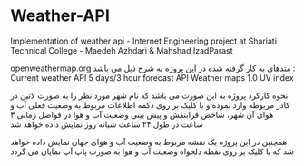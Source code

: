 # Weather-API
Implementation of weather api - Internet Engineering project at Shariati Technical College - Maedeh Azhdari & Mahshad IzadParast


openweathermap.org
متدهای به کار گرفته شده در این پروژه به شرح ذیل می باشد :
Current weather API
5 days/3 hour forecast API
Weather maps 1.0
UV index


نحوه کارکرد پروژه به این صورت می باشد که نام شهر مورد نظر را به صورت لاتین در کادر مربوطه وارد نموده و با کلیک بر روی دکمه اطلاعات مربوط به وضعیت فعلی آب و هوای آن شهر، شاخص فرابنفش و پیش بینی وضعیت آب و هوا در فواصل زمانی ۳ ساعت در طول ۲۴ ساعت شبانه روز نمایش داده خواهد شد

همچنین در این پروژه یک نقشه مربوط به وضعیت آب و هوای جهان نمایش داده خواهد شد که با کلیک بر روی نقطه دلخواه وضعیت آب و هوا به صورت پاپ آپ نمایان می گردد
